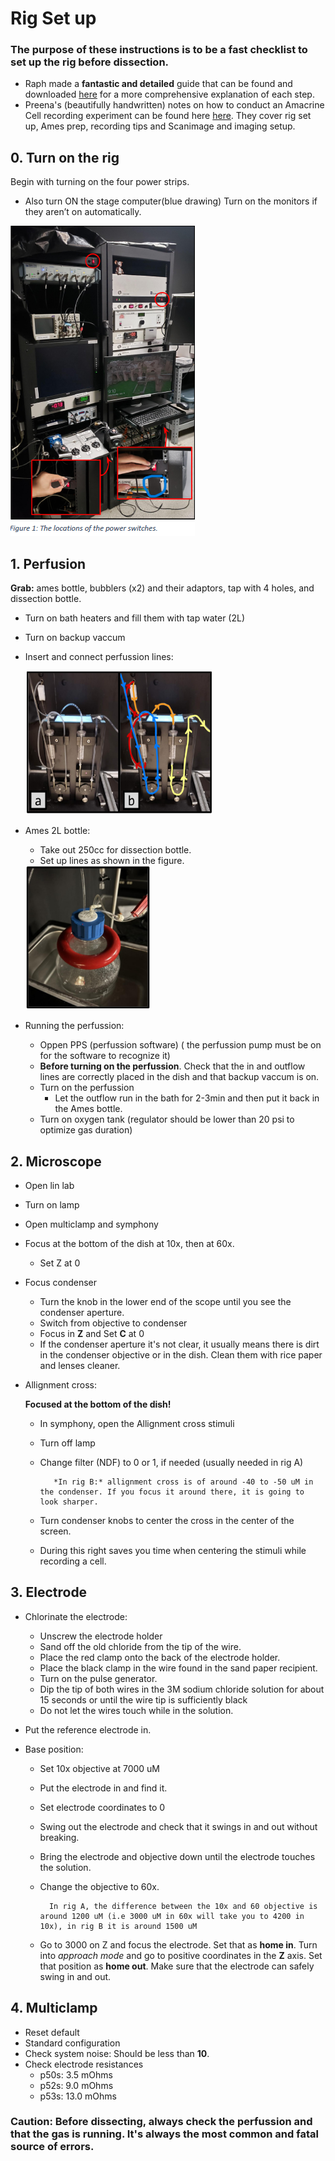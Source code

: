 # Rig Set up
### The purpose of these instructions is to be a fast checklist to set up the rig before dissection. 

- Raph made a **fantastic and detailed** guide that can be found and downloaded [here](../images/RigSetUp.pdf)  for a more comprehensive explanation of each step.
- Preena's (beautifully handwritten) notes on how to conduct an Amacrine Cell recording experiment can be found here [here](../images/Running_an_experiment.pdf). They cover rig set up, Ames prep, recording tips and Scanimage and imaging setup.  

## 0. Turn on the rig
Begin with turning on the four power strips. 

- Also turn ON the stage computer(blue drawing)
Turn on the monitors if they aren’t on automatically.

<img src="../images/buttons.png"> 

## 1. Perfusion
**Grab:** ames bottle, bubblers (x2) and their adaptors, tap with 4 holes, and dissection bottle. 
- Turn on bath heaters and fill them with tap water (2L)
- Turn on backup vaccum
- Insert and connect perfussion lines: 

    <img src="../images/perfussion.png" width="300" height="230"> 
- Ames 2L bottle:
    - Take out 250cc for dissection bottle.
    - Set up lines as shown in the figure.

    <img src="../images/Ames.png"  width="200" height="230"> 
- Running the perfussion:
    - Oppen PPS (perfussion software) ( the perfussion pump must be on for the software to recognize it)
    - **Before turning on the perfussion**. Check that the in and outflow lines are correctly placed in the dish and that backup vaccum is on. 
    - Turn on the perfussion
        - Let the outflow run in the bath for 2-3min and then put it back in the Ames bottle. 
    - Turn on oxygen tank (regulator should be lower than 20 psi to optimize gas duration)


## 2. Microscope
- Open lin lab
- Turn on lamp
- Open multiclamp and symphony
- Focus at the bottom of the dish at 10x, then at 60x. 
    - Set Z at 0 
- Focus condenser
    - Turn the knob in the lower end of the scope until you see the condenser aperture. 
    - Switch from objective to condenser
    - Focus in **Z** and Set **C** at 0 
    - If the condenser aperture it's not clear, it usually means there is dirt in the condenser objective or in the dish. Clean them with rice paper and lenses cleaner. 
- Allignment cross: 

    **Focused at the bottom of the dish!**
    - In symphony, open the Allignment cross stimuli
    - Turn off lamp
    - Change filter (NDF) to 0 or 1, if needed (usually needed in rig A)
        
             *In rig B:* allignment cross is of around -40 to -50 uM in the condenser. If you focus it around there, it is going to look sharper. 

    - Turn condenser knobs to center the cross in the center of the screen. 
    - During this right saves you time when centering the stimuli while recording a cell. 

## 3. Electrode 
- Chlorinate the electrode:
    - Unscrew the electrode holder
    - Sand off the old chloride from the tip of the wire. 
    - Place the red clamp onto the back of the electrode holder. 
    - Place the black clamp in the wire found in the sand paper recipient. 
    - Turn on the pulse generator. 
    - Dip the tip of both wires in the 3M sodium chloride solution for  about 15 seconds or until the wire tip is sufficiently black
    - Do not let the wires touch while in the solution.
- Put the reference electrode in. 
    
- Base position: 
    - Set 10x objective at 7000 uM
    - Put the electrode in and find it.
    - Set electrode coordinates to 0
    - Swing out the electrode and check that it swings in and out without breaking. 
    - Bring the electrode and objective down until the electrode touches the solution. 
    - Change the objective to 60x. 

            In rig A, the difference between the 10x and 60 objective is around 1200 uM (i.e 3000 uM in 60x will take you to 4200 in 10x), in rig B it is around 1500 uM 
    - Go to 3000 on Z and focus the electrode. Set that as **home in**. Turn into *approach mode* and go to positive coordinates in the **Z** axis. Set  that position as **home out**. Make sure that the electrode can safely swing in and out. 


## 4. Multiclamp
- Reset default
- Standard configuration
- Check system noise: Should be less than **10**.
- Check electrode resistances
    - p50s: 3.5 mOhms
    - p52s: 9.0 mOhms
    - p53s: 13.0 mOhms

### **Caution:** Before dissecting, always check the perfussion and that the gas is running. It's always the most common and fatal source of errors. 

